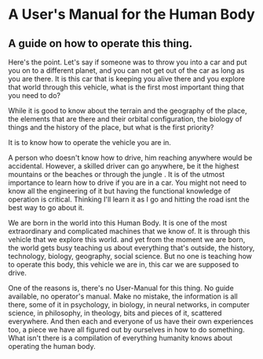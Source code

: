 # A User's Manual for the Human Body
## A guide on how to operate this thing.

Here's the point. Let's say if someone was to throw you into a car and put you on to a different planet, and you can not get out of the car as long as you are there. It is this car that is keeping you alive there and you explore that world through this vehicle, what is the first most important thing that you need to do?

While it is good to know about the terrain and the geography of the place, the elements that are there and their orbital configuration, the biology of things and the history of the place, but what is the first priority?

It is to know how to operate the vehicle you are in. 

A person who doesn't know how to drive, him reaching anywhere would be accidental. However, a skilled driver can go anywhere, be it the highest mountains or the beaches or through the jungle . It is of the utmost importance to learn how to drive if you are in a car. You might not need to know all the engineering of it but having the functional knowledge of operation is critical. Thinking I'll learn it as I go and hitting the road isnt the best way to go about it.

We are born in the world into this Human Body. It is one of the most extraordinary and complicated machines that we know of. It is through this vehicle that we explore this world. and yet from the moment we are born, the world gets busy teaching us about everything that's outside, the history, technology, biology, geography, social science. But no one is teaching how to operate this body, this vehicle we are in, this car we are supposed to drive.

One of the reasons is, there's no User-Manual for this thing. No guide available, no operator's manual. Make no mistake, the information is all there, some of it in psychology, in biology, in neural networks, in computer science, in philosophy, in theology, bits and pieces of it, scattered everywhere. And then each and everyone of us have their own experiences too, a piece we have all figured out by ourselves in how to do something.  What isn't there is a compilation of everything humanity knows about operating the human body. 

